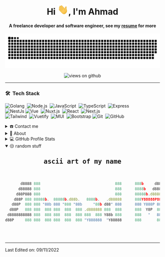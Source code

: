 <div align="center">
<h1 align="center">Hi <img width="35" src="https://github.com/1999AZZAR/1999AZZAR/blob/main/resources/img/waving.gif">, I'm Ahmad</h1>
<h4 align="center">A freelance developer and software engineer, see my <a href="https://resume.io/r/p10XTc0JE" target="_blank">resume</a> for more</h4>
</div>

<div align="center">
  <a href="https://aahmad.vercel.app/" target="_blank">
  <img src="https://github.com/1999AZZAR/1999AZZAR/blob/main/resources/img/grid-snake.svg"
       alt="snake" /></a>
</div>

<p align="center">
    <img src="https://komarev.com/ghpvc/?username=Ahmad940&label=Views&color=brightgreen&style=flat-square" alt="views on github" />
</p>

-----

### 🛠 &nbsp;Tech Stack

![Golang](https://img.shields.io/badge/-Golang-05122A?style=flat&logo=go)&nbsp;
![Node.js](https://img.shields.io/badge/-Node.js-05122A?style=flat&logo=node.js)&nbsp;
![JavaScript](https://img.shields.io/badge/-JavaScript-05122A?style=flat&logo=javascript)&nbsp;
![TypeScript](https://img.shields.io/badge/-Typescript-05122A?style=flat&logo=typescript)&nbsp;
![Express](https://img.shields.io/badge/-Express-05122A?style=flat&logo=express)&nbsp;\
![NestJs](https://img.shields.io/badge/-NestJs-05122A?style=flat&logo=nestjs&logoColor=e0234e)
![Vue](https://img.shields.io/badge/-Vue-05122A?style=flat&logo=vue.js)&nbsp;
![Nuxt.js](https://img.shields.io/badge/-Nuxt.js-05122A?style=flat&logo=nuxt.js)&nbsp;
![React](https://img.shields.io/badge/-React-05122A?style=flat&logo=react)&nbsp;
![Next.js](https://img.shields.io/badge/-Next.js-05122A?style=flat&logo=next.js)&nbsp;\
![Tailwind](https://img.shields.io/badge/-Tailwind-05122A?style=flat&logo=tailwindcss&logoColor=38bdf8)&nbsp;
![Vuetify](https://img.shields.io/badge/-Vuetify-05122A?style=flat&logo=vuetify&logoColor=41B883)&nbsp;
![MUI](https://img.shields.io/badge/-MUI-05122A?style=flat&logo=mui&logoColor=41B883)&nbsp;
![Bootstrap](https://img.shields.io/badge/-Bootstrap-05122A?style=flat&logo=bootstrap&logoColor=38bdf8)
![Git](https://img.shields.io/badge/-Git-05122A?style=flat&logo=git)&nbsp;
![GitHub](https://img.shields.io/badge/-GitHub-05122A?style=flat&logo=github)&nbsp;

<details>
  <summary>☎️ Contact me</summary>
<div>
  <samp>
    <h2 align="center">you can reach me on:</h2>
    <p align="center">
      <br/>
      <a href="https://www.linkedin.com/in/ultra00" target="blank"><img align="center"
         src="https://img.shields.io/badge/linkedin-%231DA1F2.svg?style=for-the-badge&logo=linkedin&logoColor=white"
         alt="azzar" height="30"/></a>
      <a href="https://github.com/Ahmad940/" target="blank"><img align="center"
         src="https://img.shields.io/badge/github-4267B2.svg?style=for-the-badge&logo=github&logoColor=white"
         alt="azzar" height="30"/></a>
      <a href="mailto:ahmadmuhammadmak5@gmail.com" target="blank"><img align="center"
         src="https://img.shields.io/badge/gmail-EA4335.svg?style=for-the-badge&logo=gmail&logoColor=white"
         alt="azzar" height="30"/></a>
       <a href="https://twitter.com/3x3pt10n" target="blank"><img align="center"
         src="https://img.shields.io/badge/twitter-1DA1F2.svg?style=for-the-badge&logo=twitter&logoColor=white"
         alt="azzar" height="30"/></a>
    </p>
<!--   <p align="center"> -->
<!--       <a href="https://wa.me/+2349050273391" target="blank"><img align="center"
         src="https://img.shields.io/badge/whatsapp-4B7F1.svg?style=for-the-badge&logo=whatsapp&logoColor=white"
         alt="azzar" height="30"/></a> -->
<!--       <br> -->
<!--     </p> -->
  </samp>
</div>
</details>

<details>
  <summary>🧮 About</summary>
<div>
<samp>
<h2 align="center">About this Account</h2>
   <p align="center">
  <a href="https://github.com/Ahmad940/" target="blank"><img align="center" 
     src="https://komarev.com/ghpvc/?username=Ahmad940&style=for-the-badge&label=PROFILE+VIEWS" height="25"
     alt="views count" /></a>
  <a href="https://aahmad.vercel.app/"><img align="center" 
     src="https://img.shields.io/website?down_message=offline&style=for-the-badge&up_message=online&url=https%3A%2F%2F1999azzar.github.io%2F1999AZZAR%2F" height="25"
     alt="website" /></a>
  </p>
  <p align="center">
  <a href="https://www.codefactor.io/repository/github/1999azzar/1999azzar/overview/main"><img align="center"
     src="https://www.codefactor.io/repository/github/1999azzar/1999azzar/badge/main" height="25"
     alt="CodeFactor" /></a>
  <a href="github.com/1999AZZAR" target="blank"><img align="center" 
     src="https://github.com/1999AZZAR/1999AZZAR/actions/workflows/pages/pages-build-deployment/badge.svg" height="25"
     alt="page built"/></a>
  </p>
 <p align="center">
  <a href="#!" target="blank"><img align="center" 
     src="https://img.shields.io/github/license/Ahmad940/Ahmad940?color=purple&style=for-the-badge" height="25"
     alt="lisense" /></a>
  <a href="#!/"><img align="center"
     src="https://forthebadge.com/images/badges/works-on-my-machine.svg" height="25"
     alt="work on my machine" /></a>
 </p>
 </samp>
</div>
</details>
  
<details> 
  <summary>💻 GitHub Profile Stats</summary>
  <div>
  <samp>
    <h2 align="center"> Github stats </h2>
      <br/>
    <details open>
  <summary><h3>Languages</h3></summary>
            <p align="center">
        <a href="https://aahmad.vercel.app/">
          <img src="https://github-readme-stats.vercel.app/api/top-langs/?username=Ahmad940&langs_count=6&theme=gruvbox&layout=compact&hide_border=true"
          alt="Ahmad940 :: overall Top Langs " /></a>
      </p>
        <p align="center">
          <a href="https://aahmad.vercel.app/">
          <img width="45%" src="https://github-profile-summary-cards.vercel.app/api/cards/repos-per-language?username=Ahmad940&theme=gruvbox&layout=compact&hide_border=true"
          alt="Ahmad940 :: Top Langs by repo" />
          <img width="45%" src="https://github-profile-summary-cards.vercel.app/api/cards/most-commit-language?username=Ahmad940&theme=gruvbox&layout=compact&hide_border=true"
          alt="Ahmad940 :: Top Langs by commit" />
          </a>
        </p>
</details>
    <details open>
  <summary><h3>statistics</h3></summary>
        <p align="center">
          <a href="https://aahmad.vercel.app/">
          <img width="49.5%" src="https://github-readme-stats.vercel.app/api?username=Ahmad940&show_icons=true&theme=gruvbox&hide_border=true" />
          <img width="49.5%" src="https://github-readme-streak-stats.herokuapp.com/?user=Ahmad940&theme=gruvbox&hide_border=true" />
          </a>
       </p>
     <br>
     </samp>
  </div>    
 </details>
  
<details open>
  <summary>😒 random stuff</summary>
<div>
<samp>
<h2 align="center"> ascii art of my name </h2>
</samp>
</div>

```js                                                                                                                                                  


       d8888 888                                  888      888b     d888          888                                                888 
      d88888 888                                  888      8888b   d8888          888                                                888 
     d88P888 888                                  888      88888b.d88888          888                                                888 
    d88P 888 88888b.  88888b.d88b.   8888b.   .d88888      888Y88888P888 888  888 88888b.  88888b.d88b.  88888b.d88b.   8888b.   .d88888 
   d88P  888 888 "88b 888 "888 "88b     "88b d88" 888      888 Y888P 888 888  888 888 "88b 888 "888 "88b 888 "888 "88b     "88b d88" 888 
  d88P   888 888  888 888  888  888 .d888888 888  888      888  Y8P  888 888  888 888  888 888  888  888 888  888  888 .d888888 888  888 
 d8888888888 888  888 888  888  888 888  888 Y88b 888      888   "   888 Y88b 888 888  888 888  888  888 888  888  888 888  888 Y88b 888 
d88P     888 888  888 888  888  888 "Y888888  "Y88888      888       888  "Y88888 888  888 888  888  888 888  888  888 "Y888888  "Y88888 
                                                                                                                                         
                                                                                                                                         
                                                                                                                                         


```
</details>

-----
Last Edited on: 09/11/2022
